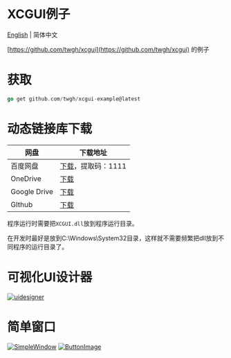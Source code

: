 # XCGUI例子

[English](./README-en.md) | 简体中文

[https://github.com/twgh/xcgui](https://github.com/twgh/xcgui) 的例子

# 获取

```go
go get github.com/twgh/xcgui-example@latest
```

# 动态链接库下载

| 网盘         | 下载地址                                                     |
| ------------ | ------------------------------------------------------------ |
| 百度网盘     | [下载](https://pan.baidu.com/s/1rC3unQGaxnRUCMm8z8qzvA)，提取码：1111 |
| OneDrive     | [下载](https://1drv.ms/u/s!ApZP3niad5hpdGuodyU_GvugJ_g?e=yBEKmm) |
| Google Drive | [下载](https://drive.google.com/drive/folders/1MuisSsDIr1rjqTkdFIewOgb89SYdf5s6?usp=sharing) |
| GIthub       | [下载](https://github.com/twgh/FileStorage/tree/main/xcgui)  |

程序运行时需要把`XCGUI.dll`放到程序运行目录。

在开发时最好是放到C:\Windows\System32目录，这样就不需要频繁把dll放到不同程序的运行目录了。

# 可视化UI设计器

[![uidesigner](https://z3.ax1x.com/2021/09/15/4Vmh9S.png)](https://github.com/twgh/xcgui-example/tree/main/uidesigner)

# 简单窗口

[![SimpleWindow](https://i.niupic.com/images/2021/11/01/9FiK.bmp)](https://github.com/twgh/xcgui-example/tree/main/SimpleWindow)
		[![ButtonImage](https://i.niupic.com/images/2021/11/01/9FiN.bmp)](https://github.com/twgh/xcgui-example/tree/main/ButtonImage)

